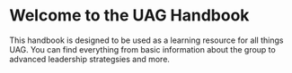 # Welcome to the UAG Handbook

This handbook is designed to be used as a learning resource for all things UAG. You can find everything from basic information about the group to advanced leadership strategsies and more.